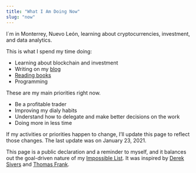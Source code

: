 ```yaml
---
title: "What I Am Doing Now"
slug: "now"
---
```


I´m in Monterrey, Nuevo León, learning about cryptocurrencies, investment, and data analytics.

This is what I spend my time doing:

- Learning about blockchain and investment
- Writing on my [blog](https://fercontreras.com)
- [Reading books](https://www.goodreads.com/fercreek)
- Programming

These are my main priorities right now.

- Be a profitable trader
- Improving my dialy habits
- Understand how to delegate and make better decisions on the work
- Doing more in less time

If my activities or priorities happen to change, I’ll update this page to reflect those changes. The last update was on January 23, 2021.

This page is a public declaration and a reminder to myself, and it balances out the goal-driven nature of my [Impossible List](/now/). It was inspired by [Derek Sivers](https://sivers.org/now) and [Thomas Frank](https://collegeinfogeek.com/now/).
